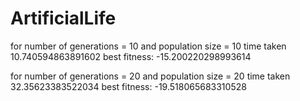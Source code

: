 # ArtificialLife

for number of generations = 10 and population size = 10
time taken 10.740594863891602
best fitness: -15.200220298993614

for number of generations = 20 and population size = 20
time taken 32.35623383522034
best fitness: -19.518065683310528